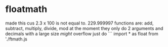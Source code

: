 # floatmath
made this  cus 2.3 x 100 is not equal to. 229.999997
functions are:  add, subtract, multiply, divide, mod 
at the moment they only do 2 arguments and decimals with a large size *might* overflow
just do ```
import * as float from './ftmath.js
```
